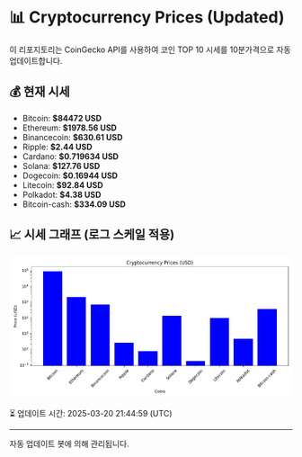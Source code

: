
# 📊 Cryptocurrency Prices (Updated)

이 리포지토리는 CoinGecko API를 사용하여 코인 TOP 10 시세를 10분가격으로 자동 업데이트합니다.

## 💰 현재 시세
- Bitcoin: **$84472 USD**
- Ethereum: **$1978.56 USD**
- Binancecoin: **$630.61 USD**
- Ripple: **$2.44 USD**
- Cardano: **$0.719634 USD**
- Solana: **$127.76 USD**
- Dogecoin: **$0.16944 USD**
- Litecoin: **$92.84 USD**
- Polkadot: **$4.38 USD**
- Bitcoin-cash: **$334.09 USD**

## 📈 시세 그래프 (로그 스케일 적용)
![Crypto Prices](crypto_prices.png)

⏳ 업데이트 시간: 2025-03-20 21:44:59 (UTC)

---
자동 업데이트 봇에 의해 관리됩니다.
